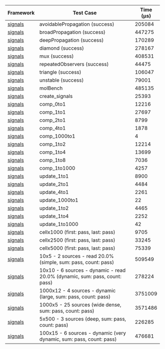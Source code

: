 | Framework | Test Case | Time (μs) |
| --- | --- | --- |
| [signals](https://github.com/rodydavis/signals.dart) | avoidablePropagation (success) | 205084 |
| [signals](https://github.com/rodydavis/signals.dart) | broadPropagation (success) | 447275 |
| [signals](https://github.com/rodydavis/signals.dart) | deepPropagation (success) | 170289 |
| [signals](https://github.com/rodydavis/signals.dart) | diamond (success) | 278167 |
| [signals](https://github.com/rodydavis/signals.dart) | mux (success) | 408531 |
| [signals](https://github.com/rodydavis/signals.dart) | repeatedObservers (success) | 44475 |
| [signals](https://github.com/rodydavis/signals.dart) | triangle (success) | 106047 |
| [signals](https://github.com/rodydavis/signals.dart) | unstable (success) | 79001 |
| [signals](https://github.com/rodydavis/signals.dart) | molBench | 485135 |
| [signals](https://github.com/rodydavis/signals.dart) | create_signals | 25393 |
| [signals](https://github.com/rodydavis/signals.dart) | comp_0to1 | 12216 |
| [signals](https://github.com/rodydavis/signals.dart) | comp_1to1 | 27697 |
| [signals](https://github.com/rodydavis/signals.dart) | comp_2to1 | 8799 |
| [signals](https://github.com/rodydavis/signals.dart) | comp_4to1 | 1878 |
| [signals](https://github.com/rodydavis/signals.dart) | comp_1000to1 | 4 |
| [signals](https://github.com/rodydavis/signals.dart) | comp_1to2 | 12214 |
| [signals](https://github.com/rodydavis/signals.dart) | comp_1to4 | 13699 |
| [signals](https://github.com/rodydavis/signals.dart) | comp_1to8 | 7036 |
| [signals](https://github.com/rodydavis/signals.dart) | comp_1to1000 | 4257 |
| [signals](https://github.com/rodydavis/signals.dart) | update_1to1 | 8900 |
| [signals](https://github.com/rodydavis/signals.dart) | update_2to1 | 4484 |
| [signals](https://github.com/rodydavis/signals.dart) | update_4to1 | 2261 |
| [signals](https://github.com/rodydavis/signals.dart) | update_1000to1 | 22 |
| [signals](https://github.com/rodydavis/signals.dart) | update_1to2 | 4465 |
| [signals](https://github.com/rodydavis/signals.dart) | update_1to4 | 2252 |
| [signals](https://github.com/rodydavis/signals.dart) | update_1to1000 | 42 |
| [signals](https://github.com/rodydavis/signals.dart) | cellx1000 (first: pass, last: pass) | 9705 |
| [signals](https://github.com/rodydavis/signals.dart) | cellx2500 (first: pass, last: pass) | 33245 |
| [signals](https://github.com/rodydavis/signals.dart) | cellx5000 (first: pass, last: pass) | 75339 |
| [signals](https://github.com/rodydavis/signals.dart) | 10x5 - 2 sources - read 20.0% (simple, sum: pass, count: pass) | 509549 |
| [signals](https://github.com/rodydavis/signals.dart) | 10x10 - 6 sources - dynamic - read 20.0% (dynamic, sum: pass, count: pass) | 278224 |
| [signals](https://github.com/rodydavis/signals.dart) | 1000x12 - 4 sources - dynamic (large, sum: pass, count: pass) | 3751009 |
| [signals](https://github.com/rodydavis/signals.dart) | 1000x5 - 25 sources (wide dense, sum: pass, count: pass) | 3571486 |
| [signals](https://github.com/rodydavis/signals.dart) | 5x500 - 3 sources (deep, sum: pass, count: pass) | 226285 |
| [signals](https://github.com/rodydavis/signals.dart) | 100x15 - 6 sources - dynamic (very dynamic, sum: pass, count: pass) | 476681 |
